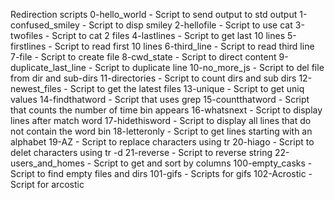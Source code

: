 Redirection scripts
0-hello_world - Script to send output to std output
1-confused_smiley - Script to disp smiley
2-hellofile - Script to use cat
3-twofiles - Script to cat 2 files
4-lastlines - Script to get last 10 lines
5-firstlines - Script to read first 10 lines
6-third_line - Script to read third line
7-file - Script to create file
8-cwd_state - Script to direct content
9-duplicate_last_line - Script to duplicate line
10-no_more_js - Script to del file from dir and sub-dirs
11-directories - Script to count dirs and sub dirs
12-newest_files - Script to get the latest files
13-unique - Script to get uniq values
14-findthatword - Script that uses grep
15-countthatword - Script that counts the number of time bin appears
16-whatsnext - Script to display lines after match word
17-hidethisword - Script to display all lines that do not contain the word bin
18-letteronly - Script to get lines starting with an alphabet
19-AZ - Script to replace characters using tr
20-hiago - Script to delet characters using tr -d
21-reverse - Script to reverse string
22-users_and_homes - Script to get and sort by columns
100-empty_casks - Script to find empty files and dirs
101-gifs - Scripts for gifs
102-Acrostic - Script for arcostic